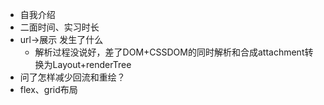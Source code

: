- 自我介绍
- 二面时间、实习时长
- url->展示 发生了什么
	- 解析过程没说好，差了DOM+CSSDOM的同时解析和合成attachment转换为Layout+renderTree 
- 问了怎样减少回流和重绘？
- flex、grid布局